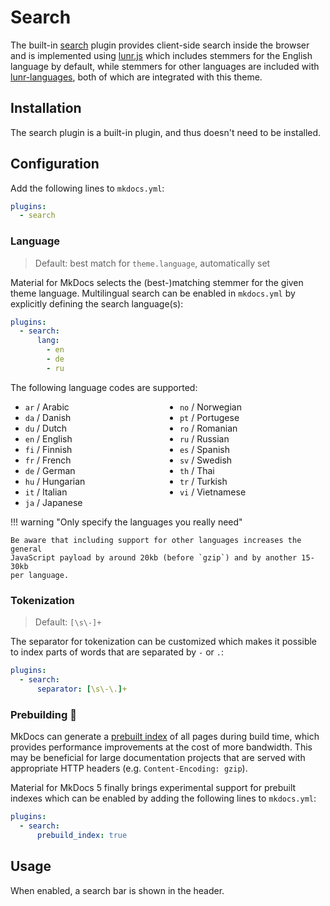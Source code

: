# Search

The built-in [search][1] plugin provides client-side search inside the browser
and is implemented using [lunr.js][2] which includes stemmers for the English
language by default, while stemmers for other languages are included with 
[lunr-languages][3], both of which are integrated with this theme.

  [1]: https://www.mkdocs.org/user-guide/configuration/#search
  [2]: https://lunrjs.com
  [3]: https://github.com/MihaiValentin/lunr-languages

## Installation

The search plugin is a built-in plugin, and thus doesn't need to be installed.

## Configuration

Add the following lines to `mkdocs.yml`:

``` yaml
plugins:
  - search
```

### Language

> Default: best match for `theme.language`, automatically set

Material for MkDocs selects the (best-)matching stemmer for the given theme
language. Multilingual search can be enabled in `mkdocs.yml` by explicitly
defining the search language(s):

``` yaml
plugins:
  - search:
      lang:
        - en
        - de
        - ru
```

The following language codes are supported:

<ul style="-webkit-columns: 2; -moz-columns: 2; columns: 2">
  <li><code>ar</code> / Arabic</li>
  <li><code>da</code> / Danish</li>
  <li><code>du</code> / Dutch</li>
  <li><code>en</code> / English</li>
  <li><code>fi</code> / Finnish</li>
  <li><code>fr</code> / French</li>
  <li><code>de</code> / German</li>
  <li><code>hu</code> / Hungarian</li>
  <li><code>it</code> / Italian</li>
  <li><code>ja</code> / Japanese</li>
  <li><code>no</code> / Norwegian</li>
  <li><code>pt</code> / Portugese</li>
  <li><code>ro</code> / Romanian</li>
  <li><code>ru</code> / Russian</li>
  <li><code>es</code> / Spanish</li>
  <li><code>sv</code> / Swedish</li>
  <li><code>th</code> / Thai</li>
  <li><code>tr</code> / Turkish</li>
  <li><code>vi</code> / Vietnamese</li>
</ul>

!!! warning "Only specify the languages you really need"

    Be aware that including support for other languages increases the general
    JavaScript payload by around 20kb (before `gzip`) and by another 15-30kb
    per language.

### Tokenization

> Default: `[\s\-]+`

The separator for tokenization can be customized which makes it possible to
index parts of words that are separated by `-` or `.`:

``` yaml
plugins:
  - search:
      separator: [\s\-\.]+
```

### Prebuilding :hatching_chick:

MkDocs can generate a [prebuilt index][4] of all pages during build time, which
provides performance improvements at the cost of more bandwidth. This may be
beneficial for large documentation projects that are served with appropriate
HTTP headers (e.g. `Content-Encoding: gzip`).

Material for MkDocs 5 finally brings experimental support for prebuilt indexes
which can be enabled by adding the following lines to `mkdocs.yml`:

``` yaml
plugins:
  - search:
      prebuild_index: true
```

  [4]: https://www.mkdocs.org/user-guide/configuration/#prebuild_index

## Usage

When enabled, a search bar is shown in the header.
